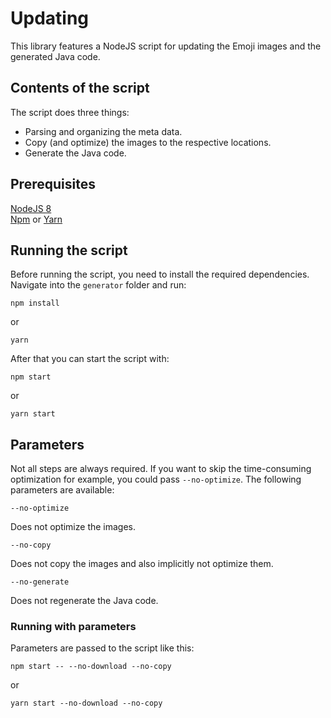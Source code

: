 # Updating

This library features a NodeJS script for updating the Emoji images and the generated Java code.

## Contents of the script

The script does three things:

- Parsing and organizing the meta data.
- Copy (and optimize) the images to the respective locations.
- Generate the Java code.

## Prerequisites

[NodeJS 8](https://nodejs.org)<br>
[Npm](https://www.npmjs.com/) or [Yarn](https://yarnpkg.com/)

## Running the script

Before running the script, you need to install the required dependencies. Navigate into the `generator` folder and run:

```
npm install
```

or

```
yarn
```

After that you can start the script with:

```
npm start
```

or

```
yarn start
```

## Parameters

Not all steps are always required. If you want to skip the time-consuming optimization for example, you could pass `--no-optimize`. The following parameters are available:

```
--no-optimize
```

Does not optimize the images.

```
--no-copy
```

Does not copy the images and also implicitly not optimize them.

```
--no-generate
```

Does not regenerate the Java code.

### Running with parameters

Parameters are passed to the script like this:

```
npm start -- --no-download --no-copy
```

or

```
yarn start --no-download --no-copy
```
